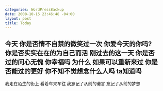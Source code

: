 ```yaml
--- 
categories: WordPressBackup
date: 2008-10-15 23:46:48 -04:00
layout: post
title: Today
---
```

今天    你是否情不自禁的微笑过一次
你爱今天的你吗?
你是否实实在在的为自己而活
刚过去的这一天  你是否过的问心无愧
你幸福吗 为什么
如果可以重新来过  你是否能过的更好
你不知不觉想念什么人吗  ta知道吗
-------------------------------
我走在陌生的街上
看着车来车往
我忘记了从前的诺言
忘记了从前的梦想
